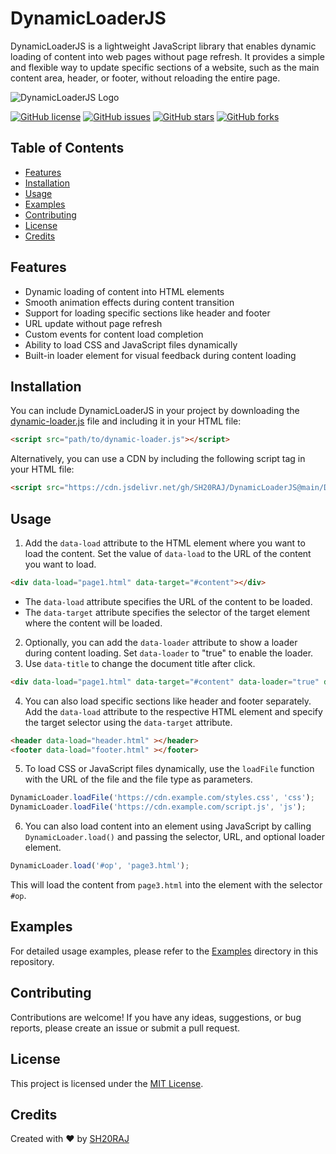 # DynamicLoaderJS

DynamicLoaderJS is a lightweight JavaScript library that enables dynamic loading of content into web pages without page refresh. It provides a simple and flexible way to update specific sections of a website, such as the main content area, header, or footer, without reloading the entire page.

![DynamicLoaderJS Logo](https://cdn.jsdelivr.net/gh/SH20RAJ/DynamicLoaderJS@main/logo.svg)

[![GitHub license](https://img.shields.io/github/license/SH20RAJ/DynamicLoaderJS)](https://github.com/SH20RAJ/DynamicLoaderJS/blob/main/LICENSE)
[![GitHub issues](https://img.shields.io/github/issues/SH20RAJ/DynamicLoaderJS)](https://github.com/SH20RAJ/DynamicLoaderJS/issues)
[![GitHub stars](https://img.shields.io/github/stars/SH20RAJ/DynamicLoaderJS)](https://github.com/SH20RAJ/DynamicLoaderJS/stargazers)
[![GitHub forks](https://img.shields.io/github/forks/SH20RAJ/DynamicLoaderJS)](https://github.com/SH20RAJ/DynamicLoaderJS/network)

## Table of Contents
- [Features](#features)
- [Installation](#installation)
- [Usage](#usage)
- [Examples](#examples)
- [Contributing](#contributing)
- [License](#license)
- [Credits](#credits)

## Features
- Dynamic loading of content into HTML elements
- Smooth animation effects during content transition
- Support for loading specific sections like header and footer
- URL update without page refresh
- Custom events for content load completion
- Ability to load CSS and JavaScript files dynamically
- Built-in loader element for visual feedback during content loading

## Installation
You can include DynamicLoaderJS in your project by downloading the [dynamic-loader.js](https://github.com/SH20RAJ/DynamicLoaderJS/blob/main/dynamic-loader.js) file and including it in your HTML file:

```html
<script src="path/to/dynamic-loader.js"></script>
```

Alternatively, you can use a CDN by including the following script tag in your HTML file:

```html
<script src="https://cdn.jsdelivr.net/gh/SH20RAJ/DynamicLoaderJS@main/DynamicLoader.js"></script>
```

## Usage
1. Add the `data-load` attribute to the HTML element where you want to load the content. Set the value of `data-load` to the URL of the content you want to load.

```html
<div data-load="page1.html" data-target="#content"></div>
```

- The `data-load` attribute specifies the URL of the content to be loaded.
- The `data-target` attribute specifies the selector of the target element where the content will be loaded.

2. Optionally, you can add the `data-loader` attribute to show a loader during content loading. Set `data-loader` to "true" to enable the loader.
3. Use `data-title` to change the document title after click.

```html
<div data-load="page1.html" data-target="#content" data-loader="true" data-title="Page1"></div>
```

4. You can also load specific sections like header and footer separately. Add the `data-load` attribute to the respective HTML element and specify the target selector using the `data-target` attribute.

```html
<header data-load="header.html" ></header>
<footer data-load="footer.html" ></footer>
```

5. To load CSS or JavaScript files dynamically, use the `loadFile` function with the URL of the file and the file type as parameters.

```javascript
DynamicLoader.loadFile('https://cdn.example.com/styles.css', 'css');
DynamicLoader.loadFile('https://cdn.example.com/script.js', 'js');
```

6. You can also load content into an element using JavaScript by calling `DynamicLoader.load()` and passing the selector, URL, and optional loader element.

```javascript
DynamicLoader.load('#op', 'page3.html');
```

This will load the content from `page3.html` into the element with the selector `#op`.

## Examples
For detailed usage examples, please refer to the [Examples](https://dynamicloaderjs.sh20raj.repl.co/main.html) directory in this repository.

## Contributing
Contributions are welcome! If you have any ideas, suggestions, or bug reports, please create an issue or submit a pull request.

## License
This project is licensed under the [MIT License](https://github.com/SH20RAJ/DynamicLoaderJS/blob/main/LICENSE).

## Credits
Created with ❤️ by [SH20RAJ](https://sh20raj.com)
